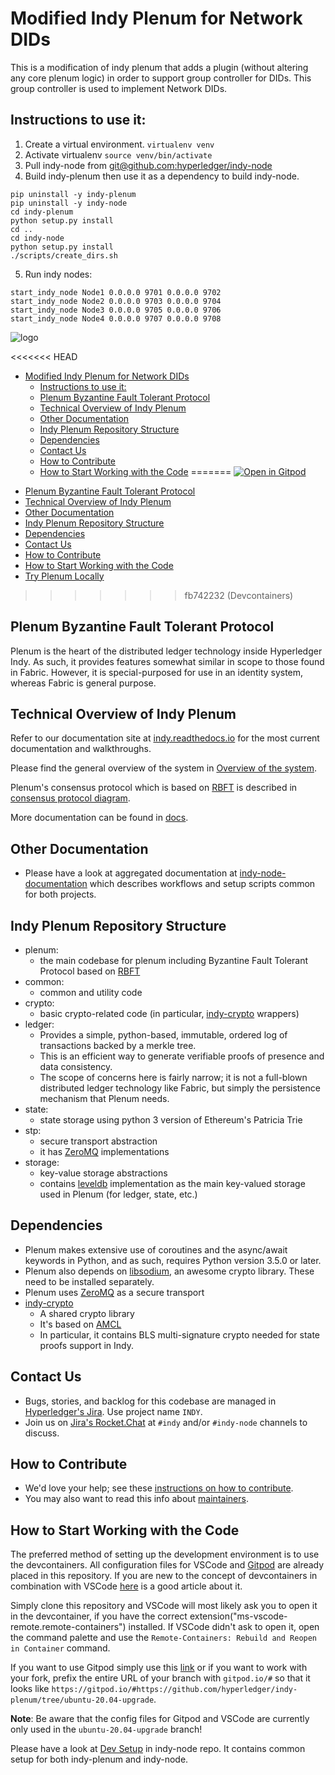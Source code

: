 # Modified Indy Plenum for Network DIDs

This is a modification of indy plenum that adds a plugin (without altering any core plenum logic) in order to support group controller for DIDs. This group controller is used to implement Network DIDs.

## Instructions to use it:

1. Create a virtual environment. `virtualenv venv`
2. Activate virtualenv `source venv/bin/activate`
3. Pull indy-node from [git@github.com:hyperledger/indy-node](http://github.com/hyperledger/indy-node)
4. Build indy-plenum then use it as a dependency to build indy-node.
```
pip uninstall -y indy-plenum
pip uninstall -y indy-node
cd indy-plenum
python setup.py install
cd ..
cd indy-node
python setup.py install
./scripts/create_dirs.sh
```
5. Run indy nodes: 
```
start_indy_node Node1 0.0.0.0 9701 0.0.0.0 9702
start_indy_node Node2 0.0.0.0 9703 0.0.0.0 9704
start_indy_node Node3 0.0.0.0 9705 0.0.0.0 9706
start_indy_node Node4 0.0.0.0 9707 0.0.0.0 9708
```

![logo](indy-logo.png)

<<<<<<< HEAD
- [Modified Indy Plenum for Network DIDs](#modified-indy-plenum-for-network-dids)
  - [Instructions to use it:](#instructions-to-use-it)
  - [Plenum Byzantine Fault Tolerant Protocol](#plenum-byzantine-fault-tolerant-protocol)
  - [Technical Overview of Indy Plenum](#technical-overview-of-indy-plenum)
  - [Other Documentation](#other-documentation)
  - [Indy Plenum Repository Structure](#indy-plenum-repository-structure)
  - [Dependencies](#dependencies)
  - [Contact Us](#contact-us)
  - [How to Contribute](#how-to-contribute)
  - [How to Start Working with the Code](#how-to-start-working-with-the-code)
=======
[![Open in Gitpod](https://gitpod.io/button/open-in-gitpod.svg)](https://gitpod.io/#https://gitpod.io/#https://github.com/hyperledger/indy-plenum/tree/ubuntu-20.04-upgrade)


* [Plenum Byzantine Fault Tolerant Protocol](#plenum-byzantine-fault-tolerant-protocol)
* [Technical Overview of Indy Plenum](#technical-overview-of-indy-plenum)
* [Other Documentation](#other-documentation)
* [Indy Plenum Repository Structure](#indy-plenum-repository-structure)
* [Dependencies](#dependencies)
* [Contact Us](#contact-us)
* [How to Contribute](#how-to-contribute)
* [How to Start Working with the Code](#how-to-start-working-with-the-code)
* [Try Plenum Locally](#try-plenum-locally)
>>>>>>> fb742232 (Devcontainers)

## Plenum Byzantine Fault Tolerant Protocol    

Plenum is the heart of the distributed ledger technology inside Hyperledger
Indy. As such, it provides features somewhat similar in scope to those
found in Fabric. However, it is special-purposed for use in an identity
system, whereas Fabric is general purpose.

## Technical Overview of Indy Plenum

Refer to our documentation site at [indy.readthedocs.io](https://hyperledger-indy.readthedocs.io/projects/plenum/en/latest/index.html) for the most current documentation and walkthroughs. 

Please find the general overview of the system in [Overview of the system](docs/source/main.md).

Plenum's consensus protocol which is based on [RBFT](https://pakupaku.me/plaublin/rbft/5000a297.pdf) is described in [consensus protocol diagram](docs/source/diagrams/consensus-protocol.png).

More documentation can be found in [docs](docs).

## Other Documentation

- Please have a look at aggregated documentation at [indy-node-documentation](https://github.com/hyperledger/indy-node/blob/master/README.md) which describes workflows and setup scripts common for both projects. 


## Indy Plenum Repository Structure

- plenum:
    - the main codebase for plenum including Byzantine Fault Tolerant Protocol based on [RBFT](https://pakupaku.me/plaublin/rbft/5000a297.pdf)
- common:
    - common and utility code
- crypto:
    - basic crypto-related code (in particular, [indy-crypto](https://github.com/hyperledger/indy-crypto) wrappers) 
- ledger:
    - Provides a simple, python-based, immutable, ordered log of transactions 
backed by a merkle tree.
    - This is an efficient way to generate verifiable proofs of presence
and data consistency.
    - The scope of concerns here is fairly narrow; it is not a full-blown
distributed ledger technology like Fabric, but simply the persistence
mechanism that Plenum needs.
- state:
    - state storage using python 3 version of Ethereum's Patricia Trie
- stp:
    - secure transport abstraction
    - it has [ZeroMQ](http://zeromq.org/) implementations
- storage:
    - key-value storage abstractions
    - contains [leveldb](http://leveldb.org/) implementation as the main key-valued storage used in Plenum (for ledger, state, etc.)

## Dependencies

- Plenum makes extensive use of coroutines and the async/await keywords in
Python, and as such, requires Python version 3.5.0 or later. 
- Plenum also depends on [libsodium](https://download.libsodium.org/doc/), an awesome crypto library. These need to be installed
separately. 
- Plenum uses [ZeroMQ](http://zeromq.org/) as a secure transport
- [indy-crypto](https://github.com/hyperledger/indy-crypto)
    - A shared crypto library 
    - It's based on [AMCL](https://github.com/milagro-crypto/amcl)
    - In particular, it contains BLS multi-signature crypto needed for state proofs support in Indy.


## Contact Us

- Bugs, stories, and backlog for this codebase are managed in [Hyperledger's Jira](https://jira.hyperledger.org).
Use project name `INDY`.
- Join us on [Jira's Rocket.Chat](https://chat.hyperledger.org/channel/indy) at `#indy` and/or `#indy-node` channels to discuss.

## How to Contribute

- We'd love your help; see these [instructions on how to contribute](https://wiki.hyperledger.org/display/indy/How+to+Contribute).
- You may also want to read this info about [maintainers](https://github.com/hyperledger/indy-node/blob/stable/MAINTAINERS.md).


## How to Start Working with the Code

The preferred method of setting up the development environment is to use the devcontainers.
All configuration files for VSCode and [Gitpod](https://gitpod.io) are already placed in this repository.
If you are new to the concept of devcontainers in combination with VSCode [here](https://code.visualstudio.com/docs/remote/containers) is a good article about it.

Simply clone this repository and VSCode will most likely ask you to open it in the devcontainer, if you have the correct extension("ms-vscode-remote.remote-containers") installed.
If VSCode didn't ask to open it, open the command palette and use the `Remote-Containers: Rebuild and Reopen in Container` command.

If you want to use Gitpod simply use this [link](https://gitpod.io/#https://github.com/hyperledger/indy-plenum/tree/ubuntu-20.04-upgrade) 
or if you want to work with your fork, prefix the entire URL of your branch with  `gitpod.io/#` so that it looks like `https://gitpod.io/#https://github.com/hyperledger/indy-plenum/tree/ubuntu-20.04-upgrade`.

**Note**: Be aware that the config files for Gitpod and VSCode are currently only used in the `ubuntu-20.04-upgrade` branch!

Please have a look at [Dev Setup](https://github.com/hyperledger/indy-node/blob/master/docs/setup-dev.md) in indy-node repo.
It contains common setup for both indy-plenum and indy-node.



